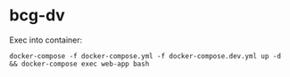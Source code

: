 # bcg-dv

Exec into container:
```
docker-compose -f docker-compose.yml -f docker-compose.dev.yml up -d && docker-compose exec web-app bash
```